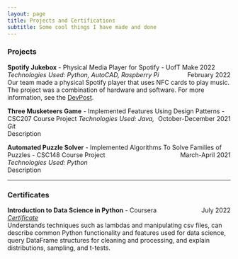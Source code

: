 ```yaml
---
layout: page
title: Projects and Certifications
subtitle: Some cool things I have made and done
---
```

### Projects

**Spotify Jukebox** - Physical Media Player for Spotify - UofT Make 2022 <span style="float: right; ">February 2022</span>  
*Technologies Used: Python, AutoCAD, Raspberry Pi*  
Our team made a physical Spotify player that uses NFC cards to play music. The project was a combination of hardware and software. For more information, see the [DevPost](https://devpost.com/software/spotify-jukebox-1ycgzp#updates). 

**Three Musketeers Game** - Implemented Features Using Design Patterns - CSC207 Course Project <span style="float: right; ">October-December 2021</span> 
*Technologies Used: Java, Git*  
Description

**Automated Puzzle Solver** - Implemented Algorithms To Solve Families of Puzzles - CSC148 Course Project <span style="float: right; ">March-April 2021</span>  
*Technologies Used: Python*  
Description

---

### Certificates

**Introduction to Data Science in Python** - Coursera <span style="float: right; ">July 2022</span>  
<a href="assets/pdfs/IntroToDataScienceCertificate.pdf">*Certificate*</a>  
Understands techniques such as lambdas and manipulating csv files, can describe common Python functionality and features used for data science, query DataFrame structures for cleaning and processing, and explain distributions, sampling, and t-tests.
